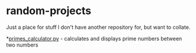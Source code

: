 # random-projects
Just a place for stuff I don't have another repository for, but want to collate.

*[primes_calculator.py](/primes_calculator.py) - calculates and displays prime numbers between two numbers
